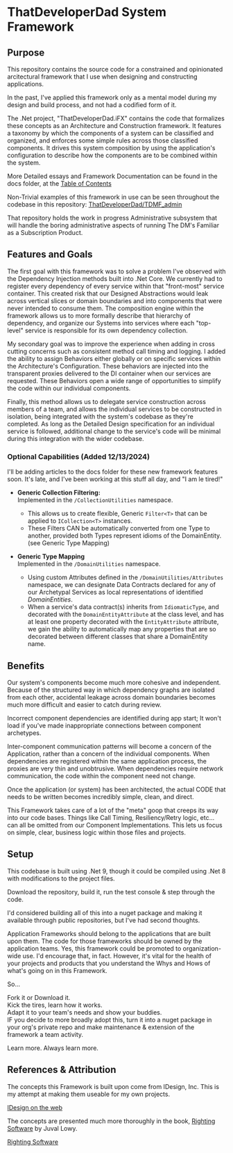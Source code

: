 # ThatDeveloperDad System Framework  
## Purpose
This repository contains the source code for a constrained and opinionated arcitectural framework that I use when designing and constructing  applications.

In the past, I've applied this framework only as a mental model during my design and build process, and not had a codified form of it.

The .Net project, "ThatDeveloperDad.iFX" contains the code that formalizes these concepts as an Architecture and Construction framework.  It features a taxonomy by which the components of a system can be classified and organized, and enforces some simple rules across those classified components.  It drives this system composition by using the application's configuration to describe how the components are to be combined within the system.

More Detailed essays and Framework Documentation can be found in the docs folder, at the [Table of Contents](./docs/_ToC.md)

Non-Trivial examples of this framework in use can be seen throughout the codebase in this repository: [ThatDeveloperDad/TDMF_admin](https://github.com/ThatDeveloperDad/TDMF_admin)  

That repository holds the work in progress Administrative subsystem that will handle the boring administrative aspects of running The DM's Familiar as a Subscription Product.

## Features and Goals

The first goal with this framework was to solve a problem I've observed with the Dependency Injection methods built into .Net Core.  We currently had to register every dependency of every service within that "front-most" service container.  This created risk that our Designed Abstractions would leak across vertical slices or domain boundaries and into components that were never intended to consume them.  The composition engine within the framework allows us to more formally describe that hierarchy of dependency, and organize our Systems into services where each "top-level" service is responsible for its own dependency collection.

My secondary goal was to improve the experience when adding in cross cutting concerns such as consistent method call timing and logging.  I added the ability to assign Behaviors either globally or on specific services within the Architecture's Configuration.  These behaviors are injected into the transparent proxies delivered to the DI container when our services are requested.  These Behaviors open a wide range of opportunities to simplify the code within our individual components.  

Finally, this method allows us to delegate service construction across members of a team, and allows the individual services to be constructed in isolation, being integrated with the system's codebase as they're completed.  As long as the Detailed Design specification for an individual service is followed, additional change to the service's code will be minimal during this integration with the wider codebase.

### Optional Capabilities (Added 12/13/2024)  
I'll be adding articles to the docs folder for these new framework features soon.  It's late, and I've been working at this stuff all day, and "I am le tired!"  
- **Generic Collection Filtering:**  
Implemented in the `/CollectionUtilities` namespace.  
    - This allows us to create flexible, Generic `Filter<T>` that can be applied to `ICollection<T>` instances.  
    - These Filters CAN be automatically converted from one Type to another, provided both Types represent idioms of the DomainEntity. (see Generic Type Mapping)

- **Generic Type Mapping**  
Implemented in the `/DomainUtilities` namespace.  
    - Using custom Attributes defined in the `/DomainUtilities/Attributes` namespace, we can designate Data Contracts declared for any of our Archetypal Services as local representations of identified *DomainEntities*.
    - When a service's data contract(s) inherits from `IdiomaticType`, and decorated with the `DomainEntityAttribute` at the class level, and has at least one property decorated with the `EntityAttribute` attribute, we gain the ability to automatically map any properties that are so decorated between different classes that share a DomainEntity name.

## Benefits
Our system's components become much more cohesive and independent.  Because of the structured way in which dependency graphs are isolated from each other, accidental leakage across domain boundaries becomes much more difficult and easier to catch during review.

Incorrect component dependencies are identified during app start; It won't load if you've made inappropriate connections between component archetypes.

Inter-component communication patterns will become a concern of the Application, rather than a concern of the individual components.  When dependencies are registered within the same application process, the proxies are very thin and unobtrusive.  When dependencies require network communication, the code within the component need not change.

Once the application (or system) has been architected, the actual CODE that needs to be written becomes incredibly simple, clean, and direct.

This Framework takes care of a lot of the "meta" goop that creeps its way into our code bases.  Things like Call Timing, Resiliency/Retry logic, etc... can all be omitted from our Component Implementations. This lets us focus on simple, clear, business logic within those files and projects.

## Setup
This codebase is built using .Net 9, though it could be compiled using .Net 8 with modifications to the project files.

Download the repository, build it, run the test console & step through the code.  

I'd considered building all of this into a nuget package and making it available through public repositories, but I've had second thoughts.  

Application Frameworks should belong to the applications that are built upon them.  The code for those frameworks should be owned by the application teams.  Yes, this framework could be promoted to organization-wide use.  I'd encourage that, in fact.  However, it's vital for the health of your projects and products that you understand the Whys and Hows of what's going on in this Framework.

So...

Fork it or Download it.  
Kick the tires, learn how it works.  
Adapt it to your team's needs and show your buddies.  
IF you decide to more broadly adopt this, turn it into a nuget package in your org's private repo and make maintenance & extension of the framework a team activity.

Learn more.  Always learn more.

## References & Attribution  
The concepts this Framework is built upon come from IDesign, Inc.  This is my attempt at making them useable for my own projects.  

[IDesign on the web](https://www.idesign.net)  

The concepts are presented much more thoroughly in the book, <u>Righting Software</u> by Juval Lowy.

[Righting Software](https://idesign.net/Books/Righting-Software)
